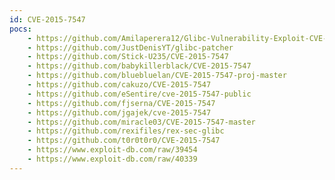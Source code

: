 ```yaml
---
id: CVE-2015-7547
pocs:
    - https://github.com/Amilaperera12/Glibc-Vulnerability-Exploit-CVE-2015-7547
    - https://github.com/JustDenisYT/glibc-patcher
    - https://github.com/Stick-U235/CVE-2015-7547
    - https://github.com/babykillerblack/CVE-2015-7547
    - https://github.com/bluebluelan/CVE-2015-7547-proj-master
    - https://github.com/cakuzo/CVE-2015-7547
    - https://github.com/eSentire/cve-2015-7547-public
    - https://github.com/fjserna/CVE-2015-7547
    - https://github.com/jgajek/cve-2015-7547
    - https://github.com/miracle03/CVE-2015-7547-master
    - https://github.com/rexifiles/rex-sec-glibc
    - https://github.com/t0r0t0r0/CVE-2015-7547
    - https://www.exploit-db.com/raw/39454
    - https://www.exploit-db.com/raw/40339
---
```

